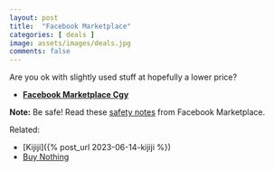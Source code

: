 ```yaml
---
layout: post
title:  "Facebook Marketplace"
categories: [ deals ]
image: assets/images/deals.jpg
comments: false
---
```


Are you ok with slightly used stuff at hopefully a lower price?

+ **[Facebook Marketplace Cgy](https://www.facebook.com/marketplace/calgary/)**


<div markdown="span" class="alert alert-info" role="alert">
    <i class="fa fa-info-circle"></i> 
    <b>Note:</b> Be safe! Read these <a href="https://www.facebook.com/help/1156544111079919">safety notes</a> from Facebook Marketplace.
</div>

Related:
- [Kijiji]({% post_url 2023-06-14-kijiji %})
- [Buy Nothing](https://buynothingproject.org/find-a-group#rec479374820)